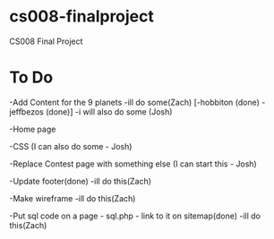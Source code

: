# cs008-finalproject
CS008 Final Project

# To Do
-Add Content for the 9 planets
-ill do some(Zach)
  [-hobbiton (done)
  -jeffbezos (done)]
-i will also do some (Josh)
 

-Home page 

-CSS (I can also do some - Josh)

-Replace Contest page with something else (I can start this - Josh)

-Update footer(done)
-ill do this(Zach)

-Make wireframe
-ill do this(Zach)

-Put sql code on a page - sql.php - link to it on sitemap(done)
-ill do this(Zach)
